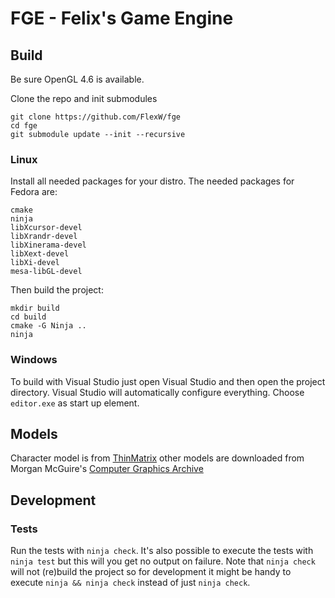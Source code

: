 # FGE - Felix's Game Engine

## Build

Be sure OpenGL 4.6 is available.

Clone the repo and init submodules
```
git clone https://github.com/FlexW/fge
cd fge
git submodule update --init --recursive
```

### Linux

Install all needed packages for your distro. The needed packages for Fedora are:
```
cmake
ninja
libXcursor-devel
libXrandr-devel
libXinerama-devel
libXext-devel
libXi-devel
mesa-libGL-devel
```

Then build the project:
```
mkdir build
cd build
cmake -G Ninja ..
ninja
```

### Windows
To build with Visual Studio just open Visual Studio and then open the project directory. 
Visual Studio will automatically configure everything. Choose `editor.exe` as start up element.

## Models

Character model is from
[ThinMatrix](https://www.youtube.com/watch?v=z0jb1OBw45I) other models
are downloaded from Morgan McGuire's [Computer Graphics
Archive](https://casual-effects.com/data)

## Development

### Tests
Run the tests with `ninja check`. It's also possible to execute the
tests with `ninja test` but this will you get no output on
failure. Note that `ninja check` will not (re)build the project so for
development it might be handy to execute `ninja && ninja check`
instead of just `ninja check`.
